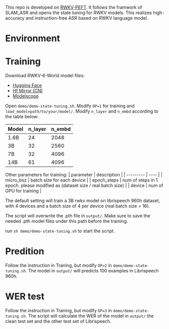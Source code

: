 This repo is developed on [RWKV-PEFT](https://github.com/JL-er/RWKV-PEFT). It follows the framwork of SLAM_ASR and opens the state tuning for RWKV models. This realizes high-accuracy and instruction-free ASR based on RWKV language model.


# Environment

# Training

Download RWKV-6-World model files: 

- [Hugging Face](https://huggingface.co/BlinkDL/rwkv-6-world/tree/main) 
- [Hf Mirror (CN)](https://hf-mirror.com/BlinkDL/rwkv-6-world/tree/main) 
- [Modelscope](https://modelscope.cn/models/Blink_DL/rwkv-6-world/files)

Open ```demo/demo-state-tuning.sh```. Modify ```OP=1``` for training and ```load_model=path/to/your/model/```. Modify ```n_layer``` and ```n_embd``` according to the table below:

|   Model         | n_layer | n_embd  |
| --------- | ---- | ---- | 
| 1.6B | 24 | 2048 | 
| 3B | 32 | 2560 | 
| 7B | 32 | 4096 | 
| 14B | 61 | 4096 |

Other parameters for training:
|   parameter       | description  |
| --------- | ---- |
| micro_bsz | batch size for each device | 
| epoch_steps | num of steps in 1 epoch. please modified as (dataset size / real batch size) | 
| device | num of GPU for training |  

The default setting will train a 3B rwkv model on librispeech 960h dataset, with 4 devices and a batch size of 4 per device (real batch size = 16). 

The script will overwrite the .pth file in ```output/```. Make sure to save the needed .pth model files under this path before the training.

run ```sh demo/demo-state-tuning.sh``` to start the script.




# Predition

Follow the instruction in Traning, but modify ```OP=2``` in ```demo/demo-state-tuning.sh```. The model in ```output/``` will predicts 100 examples in Librispeech 960h.

# WER test

Follow the instruction in Traning, but modify ```OP=3``` in ```demo/demo-state-tuning.sh```. The script will calculate the WER of the model in ```output/``` the clean test set and the other test set of Librispeech.